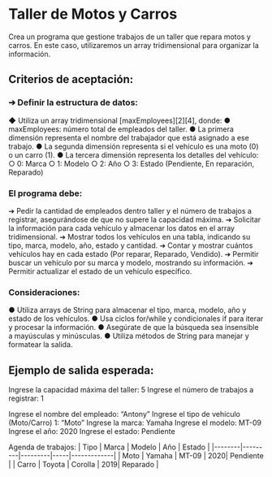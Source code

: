 # Taller de Motos y Carros
Crea un programa que gestione trabajos de un taller que
repara motos y carros. En este caso, utilizaremos un array
tridimensional para organizar la información.
## Criterios de aceptación:
### ➔ Definir la estructura de datos:
◆ Utiliza un array tridimensional [maxEmployees][2][4],
donde:
● maxEmployees: número total de empleados del
taller.
● La primera dimensión representa el nombre del
trabajador que está asignado a ese trabajo.
● La segunda dimensión representa si el vehículo es
una moto (0) o un carro (1).
● La tercera dimensión representa los detalles del
vehículo:
○ 0: Marca
○ 1: Modelo
○ 2: Año
○ 3: Estado (Pendiente, En reparación, Reparado)

### El programa debe:
➔ Pedir la cantidad de empleados dentro taller y el número de
trabajos a registrar, asegurándose de que no supere la
capacidad máxima.
➔ Solicitar la información para cada vehículo y almacenar los datos
en el array tridimensional.
➔ Mostrar todos los vehículos en una tabla, indicando su tipo,
marca, modelo, año, estado y cantidad.
➔ Contar y mostrar cuántos vehículos hay en cada estado (Por
reparar, Reparado, Vendido).
➔ Permitir buscar un vehículo por su marca y modelo, mostrando
su información.
➔ Permitir actualizar el estado de un vehículo específico.

### Consideraciones:
● Utiliza arrays de String para almacenar el tipo, marca, modelo,
año y estado de los vehículos.
● Usa ciclos for/while y condicionales if para iterar y procesar
la información.
● Asegúrate de que la búsqueda sea insensible a mayúsculas y
minúsculas.
● Utiliza métodos de String para manejar y formatear la salida.

## Ejemplo de salida esperada:
Ingrese la capacidad máxima del taller: 5
Ingrese el número de trabajos a registrar: 1

Ingrese el nombre del empleado: “Antony”
Ingrese el tipo de vehículo (Moto/Carro) 1: “Moto”
Ingrese la marca: Yamaha
Ingrese el modelo: MT-09
Ingrese el año: 2020
Ingrese el estado: Pendiente

Agenda de trabajos:
| Tipo | Marca | Modelo | Año | Estado |
|--------|---------|---------|-----|-------------|
| Moto | Yamaha | MT-09 | 2020| Pendiente |
| Carro | Toyota | Corolla | 2019| Reparado |
